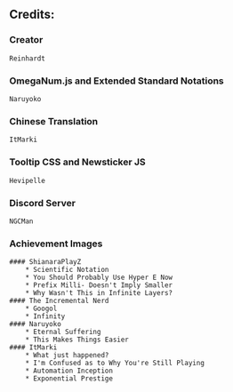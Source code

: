 ## Credits:

### Creator
	Reinhardt

### OmegaNum.js and Extended Standard Notations
	Naruyoko
	
### Chinese Translation
	ItMarki
	
### Tooltip CSS and Newsticker JS
	Hevipelle

### Discord Server
	NGCMan
	
### Achievement Images
	#### ShianaraPlayZ
		* Scientific Notation
		* You Should Probably Use Hyper E Now
		* Prefix Milli- Doesn't Imply Smaller
		* Why Wasn't This in Infinite Layers?
	#### The Incremental Nerd
		* Googol
		* Infinity
	#### Naruyoko
		* Eternal Suffering
		* This Makes Things Easier
	#### ItMarki
		* What just happened?
		* I'm Confused as to Why You're Still Playing
		* Automation Inception
		* Exponential Prestige